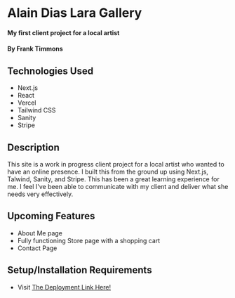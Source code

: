 # Alain Dias Lara Gallery

#### My first client project for a local artist

#### By Frank Timmons

## Technologies Used

* Next.js
* React
* Vercel
* Tailwind CSS
* Sanity
* Stripe

## Description

This site is a work in progress client project for a local artist who wanted to have an online presence.  I built this from the ground up using Next.js, Talwind, Sanity, and Stripe.  This has been a great learning experience for me. I feel I've been able to communicate with my client and deliver what she needs very effectively.  

## Upcoming Features

* About Me page
* Fully functioning Store page with a shopping cart
* Contact Page

## Setup/Installation Requirements

* Visit [The Deployment Link Here!](https://alaina-dias-lara-gallery-62vc.vercel.app/)
